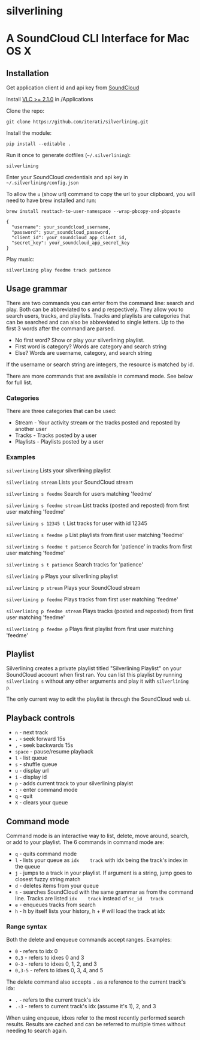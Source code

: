 silverlining
============

# A SoundCloud CLI Interface for Mac OS X

## Installation

Get application client id and api key from [SoundCloud](http://soundcloud.com/you/apps)

Install [VLC >= 2.1.0](http://www.videolan.org/vlc/download-macosx.html) in /Applications

Clone the repo:

`git clone https://github.com/iterati/silverlining.git`

Install the module:

`pip install --editable .`

Run it once to generate dotfiles (`~/.silverlining`):

`silverlining`

Enter your SoundCloud credentials and api key in `~/.silverlining/config.json`

To allow the `u` (show url) command to copy the url to your clipboard, you will
need to have brew installed and run:

`brew install reattach-to-user-namespace --wrap-pbcopy-and-pbpaste`

```
{
  "username": your_soundcloud_username,
  "password": your_soundcloud_password,
  "client_id": your_soundcloud_app_client_id,
  "secret_key": your_soundcloud_app_secret_key
}
```

Play music:

`silverlining play feedme track patience`

## Usage grammar

There are two commands you can enter from the command line: search and play. Both can
be abbreviated to s and p respectively. They allow you to search users, tracks, and
playlists. Tracks and playlists are categories that can be searched and can also be
abbreviated to single letters. Up to the first 3 words after the command are parsed.

* No first word? Show or play your silverlining playlist.
* First word is category? Words are category and search string
* Else? Words are username, category, and search string

If the username or search string are integers, the resource is matched by id.

There are more commands that are available in command mode. See below for full list.

### Categories

There are three categories that can be used:

* Stream - Your activity stream or the tracks posted and reposted by another user
* Tracks - Tracks posted by a user
* Playlists - Playlists posted by a user

### Examples

`silverlining`
Lists your silverlining playlist

`silverlining stream`
Lists your SoundCloud stream

`silverlining s feedme`
Search for users matching 'feedme'

`silverlining s feedme stream`
List tracks (posted and reposted) from first user matching 'feedme'

`silverlining s 12345 t`
List tracks for user with id 12345

`silverlining s feedme p`
List playlists from first user matching 'feedme'

`silverlining s feedme t patience`
Search for 'patience' in tracks from first user matching 'feedme'

`silverlining s t patience`
Search tracks for 'patience'

`silverlining p`
Plays your silverlining playlist

`silverlining p stream`
Plays your SoundCloud stream

`silverlining p feedme`
Plays tracks from first user matching 'feedme'

`silverlining p feedme stream`
Plays tracks (posted and reposted) from first user matching 'feedme'

`silverlining p feedme p`
Plays first playlist from first user matching 'feedme'

## Playlist

Silverlining creates a private playlist titled "Silverlining Playlist" on your
SoundCloud account when first ran. You can list this playlist by running
`silverlining s` without any other arguments and play it with `silverlining p`.

The only current way to edit the playlist is through the SoundCloud web ui.

## Playback controls

* `n` - next track
* `.` - seek forward 15s
* `,` - seek backwards 15s
* `space` - pause/resume playback
* `l` - list queue
* `s` - shuffle queue
* `u` - display url
* `i` - display id
* `p` - adds current track to your silverlining playist
* `:` - enter command mode
* `q` - quit
* `X` - clears your queue

## Command mode

Command mode is an interactive way to list, delete, move around, search, or add
to your playlist. The 6 commands in command mode are:

* `q` - quits command mode
* `l` - lists your queue  as `idx    track` with idx being the track's index in
    the queue
* `j` - jumps to a track in your playlist. If argument is a string, jump goes to
    closest fuzzy string match
* `d` - deletes items from your queue
* `s` - searches SoundCloud with the same grammar as from the command line. Tracks
    are listed `idx    track` instead of `sc_id   track`
* `e` - enqueues tracks from search
* `h` - h by itself lists your history, h + # will load the track at idx

### Range syntax

Both the delete and enqueue commands accept ranges. Examples:

* `0` - refers to idx 0
* `0,3` - refers to idxes 0 and 3
* `0-3` - refers to idxes 0, 1, 2, and 3
* `0,3-5` - refers to idxes 0, 3, 4, and 5

The delete command also accepts `.` as a reference to the current track's idx:

* `.` - refers to the current track's idx
* `.-3` - refers to current track's idx (assume it's 1), 2, and 3

When using enqueue, idxes refer to the most recently performed search results.
Results are cached and can be referred to multiple times without needing to search
again.
